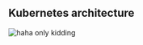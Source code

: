 
## Kubernetes architecture

![haha only kidding](/dfrnascimento/scenarios/kubernetes-101/images/k8s-arch1.png)
